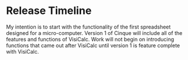 # Release Timeline

My intention is to start with the functionality of the first spreadsheet designed for a micro-computer. Version 1 of Cinque will include all of the features and functions of VisiCalc. Work will not begin on introducing functions that came out after VisiCalc until version 1 is feature complete with VisiCalc.
